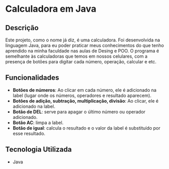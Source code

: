 # Calculadora em Java

## Descrição
Este projeto, como o nome já diz, é uma calculadora. Foi desenvolvida na linguagem Java, para eu poder praticar meus conhecimentos do que tenho aprendido na minha faculdade nas aulas de Desing e POO.
O programa é semelhante às calculadoras que temos em nossos celulares, com a presença de botões para digitar cada número, operação, calcular e etc.

## Funcionalidades
- **Botões de números**: Ao clicar em cada número, ele é adicionado na label (lugar onde os números, operadores e resultado aparecem).
- **Botões de adição, subtração, multiplicação, divisão**: Ao clicar, ele é adicionado na label.
- **Botão de DEL**: serve para apagar o último número ou operador adicionado.
- **Botão AC**: limpa a label.
- **Botão de igual**: calcula o resultado e o valor da label é substituído por esse resultado.

## Tecnologia Utilizada
-  Java
